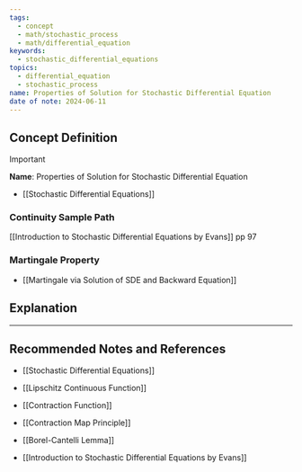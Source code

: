 ```yaml
---
tags:
  - concept
  - math/stochastic_process
  - math/differential_equation
keywords:
  - stochastic_differential_equations
topics:
  - differential_equation
  - stochastic_process
name: Properties of Solution for Stochastic Differential Equation
date of note: 2024-06-11
---
```


## Concept Definition

>[!important]
>**Name**: Properties of Solution for Stochastic Differential Equation

- [[Stochastic Differential Equations]]

### Continuity Sample Path

[[Introduction to Stochastic Differential Equations by Evans]] pp 97


### Martingale Property

- [[Martingale via Solution of SDE and Backward Equation]]


## Explanation





-----------
##  Recommended Notes and References

- [[Stochastic Differential Equations]]

- [[Lipschitz Continuous Function]]
- [[Contraction Function]]
- [[Contraction Map Principle]]
- [[Borel-Cantelli Lemma]]


- [[Introduction to Stochastic Differential Equations by Evans]]